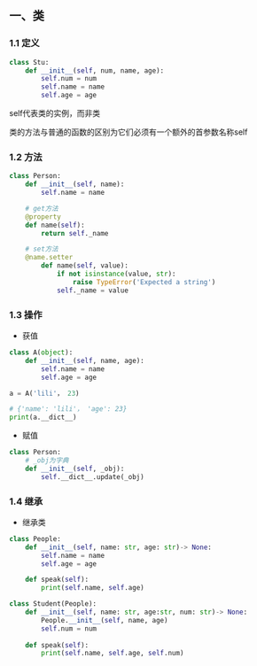 <!--
 * @Description: 
 * @Version: 1.0
 * @Author: DaLao
 * @Email: dalao_li@163.com
 * @Date: 2021-02-01 12:29:16
 * @LastEditors: DaLao
 * @LastEditTime: 2022-03-23 22:56:18
-->

## 一、类

### 1.1 定义

```py
class Stu:
    def __init__(self, num, name, age):
        self.num = num
        self.name = name
        self.age = age
```

self代表类的实例，而非类

类的方法与普通的函数的区别为它们必须有一个额外的首参数名称self


### 1.2 方法

```py
class Person:
    def __init__(self, name):
        self.name = name

    # get方法
    @property
    def name(self):
        return self._name

    # set方法
    @name.setter
        def name(self, value):
            if not isinstance(value, str):
                raise TypeError('Expected a string')
            self._name = value
```


### 1.3 操作

- 获值

```py
class A(object):
    def __init__(self, name, age):
        self.name = name
        self.age = age

a = A('lili'， 23)

# {'name': 'lili'， 'age': 23}
print(a.__dict__)
```

- 赋值

```py
class Person:
    # _obj为字典
    def __init__(self, _obj):
        self.__dict__.update(_obj)
```


### 1.4 继承

- 继承类

```py
class People:
    def __init__(self, name: str, age: str)-> None:
        self.name = name
        self.age = age

    def speak(self):
        print(self.name, self.age)
```

```py
class Student(People):
    def __init__(self, name: str, age:str, num: str)-> None:
        People.__init__(self, name, age)
        self.num = num
    
    def speak(self):
        print(self.name, self.age, self.num)
```